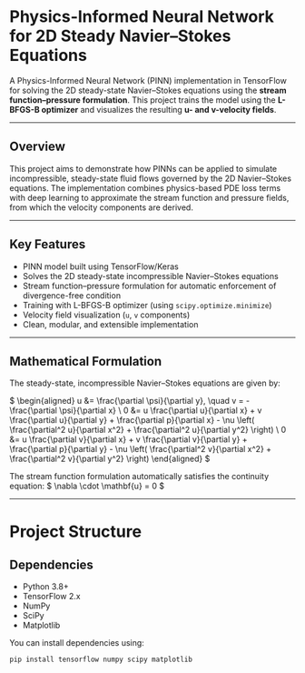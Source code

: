 # Physics-Informed Neural Network for 2D Steady Navier–Stokes Equations

A Physics-Informed Neural Network (PINN) implementation in TensorFlow for solving the 2D steady-state Navier–Stokes equations using the **stream function–pressure formulation**. This project trains the model using the **L-BFGS-B optimizer** and visualizes the resulting **u- and v-velocity fields**.

---

##  Overview

This project aims to demonstrate how PINNs can be applied to simulate incompressible, steady-state fluid flows governed by the 2D Navier–Stokes equations. The implementation combines physics-based PDE loss terms with deep learning to approximate the stream function and pressure fields, from which the velocity components are derived.

---

##  Key Features

-  PINN model built using TensorFlow/Keras  
-  Solves the 2D steady-state incompressible Navier–Stokes equations  
-  Stream function–pressure formulation for automatic enforcement of divergence-free condition  
-  Training with L-BFGS-B optimizer (using `scipy.optimize.minimize`)  
-  Velocity field visualization (`u`, `v` components)  
-  Clean, modular, and extensible implementation  

---

##  Mathematical Formulation

The steady-state, incompressible Navier–Stokes equations are given by:

$
\begin{aligned}
u &= \frac{\partial \psi}{\partial y}, \quad
v = -\frac{\partial \psi}{\partial x} \\
0 &= u \frac{\partial u}{\partial x} + v \frac{\partial u}{\partial y} + \frac{\partial p}{\partial x} - \nu \left( \frac{\partial^2 u}{\partial x^2} + \frac{\partial^2 u}{\partial y^2} \right) \\
0 &= u \frac{\partial v}{\partial x} + v \frac{\partial v}{\partial y} + \frac{\partial p}{\partial y} - \nu \left( \frac{\partial^2 v}{\partial x^2} + \frac{\partial^2 v}{\partial y^2} \right)
\end{aligned}
$

The stream function formulation automatically satisfies the continuity equation:
$
\nabla \cdot \mathbf{u} = 0
$

---

# Project Structure


## Dependencies

- Python 3.8+
- TensorFlow 2.x
- NumPy
- SciPy
- Matplotlib

You can install dependencies using:

```bash
pip install tensorflow numpy scipy matplotlib

